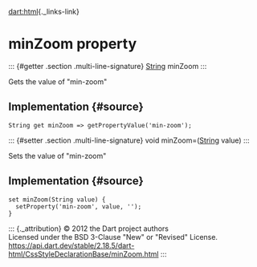[dart:html](../../dart-html/dart-html-library){._links-link}

minZoom property
================

::: {#getter .section .multi-line-signature}
[String](../../dart-core/string-class) minZoom
:::

Gets the value of \"min-zoom\"

Implementation {#source}
--------------

``` {.language-dart data-language="dart"}
String get minZoom => getPropertyValue('min-zoom');
```

::: {#setter .section .multi-line-signature}
void minZoom=([String](../../dart-core/string-class) value)
:::

Sets the value of \"min-zoom\"

Implementation {#source}
--------------

``` {.language-dart data-language="dart"}
set minZoom(String value) {
  setProperty('min-zoom', value, '');
}
```

::: {._attribution}
© 2012 the Dart project authors\
Licensed under the BSD 3-Clause \"New\" or \"Revised\" License.\
<https://api.dart.dev/stable/2.18.5/dart-html/CssStyleDeclarationBase/minZoom.html>
:::
